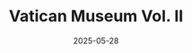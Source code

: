 ---
title: "Vatican Museum Vol. II"
excerpt: "Where fresco incarnates reason beneath papal creed"
gallery_name: "rome/vatican-museum-vol-2"
date: 2025-05-28
tags:
  - 🏛️Museum
  - 🏛️Historic
header:
  overlay_image: cover/rome/vatican-museum-vol-2-3v1.jpg
---